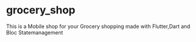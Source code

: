 # grocery_shop

This is a Mobile shop for your Grocery shopping made with Flutter,Dart and Bloc Statemanagement
